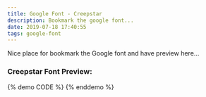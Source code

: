 ```yaml
---
title: Google Font - Creepstar
description: Bookmark the google font...
date: 2019-07-18 17:40:55
tags: google-font
---
```

Nice place for bookmark the Google font and have preview here...
### Creepstar Font Preview:

{% demo CODE %}
  <template>
  <div class="font-wrap">
        <h3>Creepstar</h3>
        <span>1 2 3 4 5 6 7 8 9 0</span>
  </div>
  </template>
  <style>
        @import url('https://fonts.googleapis.com/css?family=Akronim|Bowlby+One|Creepster&display=swap');
        
        .font-wrap{
            font-family: 'Creepster', cursive;
            text-align: center;
        }
        .font-wrap h3{
            font-size: 48px;
            text-align: center;
            margin: 0 auto;
        }
        .font-wrap span{
            font-size: 14px;
        }
  </style>
{% enddemo %}
